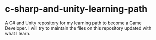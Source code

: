 # c-sharp-and-unity-learning-path
A C# and Unity repository for my learning path to become a Game Developer.
I will try to maintain the files on this repository updated with what I learn.